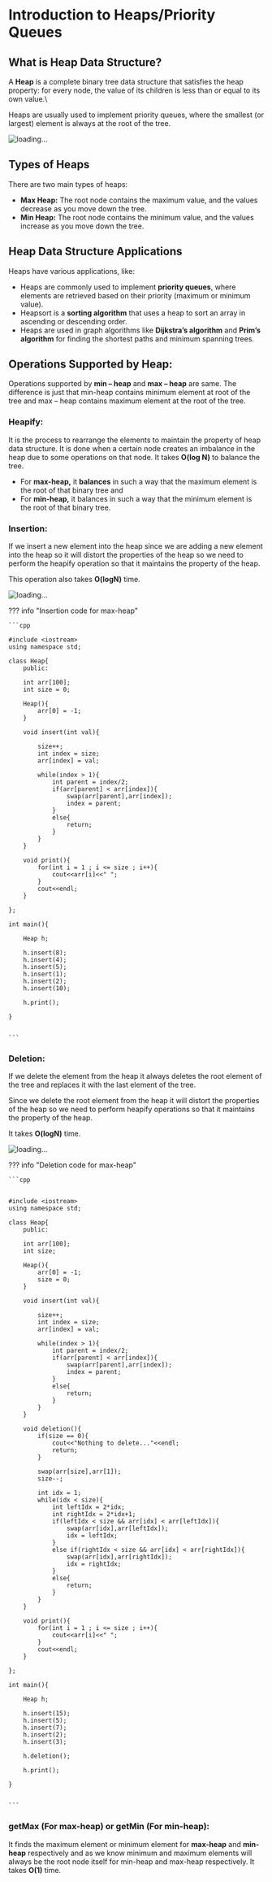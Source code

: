 # Introduction to Heaps/Priority Queues


## What is Heap Data Structure?

A **Heap** is a complete binary tree data structure that satisfies the heap property: for every node, the value of its children is less than or equal to its own value.\


Heaps are usually used to implement priority queues, where the smallest (or largest) element is always at the root of the tree.


![loading...](../../images/dsa/heap_priorityQueues/MinHeapAndMaxHeap1.png)



## Types of Heaps

There are two main types of heaps:

* **Max Heap:** The root node contains the maximum value, and the values decrease as you move down the tree.
* **Min Heap:** The root node contains the minimum value, and the values increase as you move down the tree.



## Heap Data Structure Applications

Heaps have various applications, like:

* Heaps are commonly used to implement **priority queues**, where elements are retrieved based on their priority (maximum or minimum value).
* Heapsort is a **sorting algorithm** that uses a heap to sort an array in ascending or descending order.
* Heaps are used in graph algorithms like **Dijkstra’s algorithm** and **Prim’s algorithm** for finding the shortest paths and minimum spanning trees.



## Operations Supported by Heap:


Operations supported by **min – heap** and **max – heap** are same. The difference is just that min-heap contains minimum element at root of the tree and max – heap contains maximum element at the root of the tree.


### Heapify:


It is the process to rearrange the elements to maintain the property of heap data structure. It is done when a certain node creates an imbalance in the heap due to some operations on that node. It takes **O(log N)** to balance the tree. 

* For **max-heap,** it **balances** in such a way that the maximum element is the root of that binary tree and 
* For **min-heap,** it balances in such a way that the minimum element is the root of that binary tree.



### Insertion:


If we insert a new element into the heap since we are adding a new element into the heap so it will distort the properties of the heap so we need to perform the heapify operation so that it maintains the property of the heap.

This operation also takes **O(logN)** time.


![loading...](../../images/dsa/heap_priorityQueues/insertion.png)



??? info "Insertion code for max-heap"


    ```cpp

    #include <iostream>
    using namespace std;

    class Heap{
        public:

        int arr[100];
        int size = 0;

        Heap(){
            arr[0] = -1;
        }

        void insert(int val){

            size++;
            int index = size;
            arr[index] = val;
            
            while(index > 1){
                int parent = index/2;
                if(arr[parent] < arr[index]){
                    swap(arr[parent],arr[index]);
                    index = parent;
                }
                else{
                    return;
                }
            }
        }

        void print(){
            for(int i = 1 ; i <= size ; i++){
                cout<<arr[i]<<" ";
            }
            cout<<endl;
        }

    };

    int main(){

        Heap h;

        h.insert(8);
        h.insert(4);
        h.insert(5);
        h.insert(1);
        h.insert(2);
        h.insert(10);

        h.print();

    }


    ```


### Deletion:

If we delete the element from the heap it always deletes the root element of the tree and replaces it with the last element of the tree.

Since we delete the root element from the heap it will distort the properties of the heap so we need to perform heapify operations so that it maintains the property of the heap. 


It takes **O(logN)** time.


![loading...](../../images/dsa/heap_priorityQueues/deletion.png)



??? info "Deletion code for max-heap"

    ```cpp


    #include <iostream>
    using namespace std;

    class Heap{
        public:

        int arr[100];
        int size;

        Heap(){
            arr[0] = -1;
            size = 0;
        }

        void insert(int val){

            size++;
            int index = size;
            arr[index] = val;
            
            while(index > 1){
                int parent = index/2;
                if(arr[parent] < arr[index]){
                    swap(arr[parent],arr[index]);
                    index = parent;
                }
                else{
                    return;
                }
            }
        }

        void deletion(){
            if(size == 0){
                cout<<"Nothing to delete..."<<endl;
                return;
            }

            swap(arr[size],arr[1]);
            size--;

            int idx = 1;
            while(idx < size){
                int leftIdx = 2*idx;
                int rightIdx = 2*idx+1;
                if(leftIdx < size && arr[idx] < arr[leftIdx]){
                    swap(arr[idx],arr[leftIdx]);
                    idx = leftIdx;
                }
                else if(rightIdx < size && arr[idx] < arr[rightIdx]){
                    swap(arr[idx],arr[rightIdx]);
                    idx = rightIdx;
                }
                else{
                    return;
                }
            }
        }

        void print(){
            for(int i = 1 ; i <= size ; i++){
                cout<<arr[i]<<" ";
            }
            cout<<endl;
        }

    };

    int main(){

        Heap h;

        h.insert(15);
        h.insert(5);
        h.insert(7);
        h.insert(2);
        h.insert(3);

        h.deletion();

        h.print();

    }


    ```


### getMax (For max-heap) or getMin (For min-heap):


It finds the maximum element or minimum element for **max-heap** and **min-heap** respectively and as we know minimum and maximum elements will always be the root node itself for min-heap and max-heap respectively. It takes **O(1)** time.





